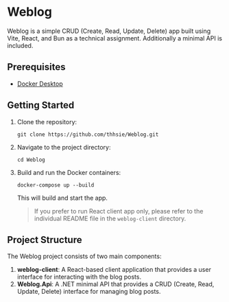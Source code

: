 # Weblog

Weblog is a simple CRUD (Create, Read, Update, Delete) app built using Vite, React, and Bun as a technical assignment. Additionally a minimal API is included.

## Prerequisites

- [Docker Desktop](https://www.docker.com/products/docker-desktop/)

## Getting Started

1. Clone the repository:

   ```
   git clone https://github.com/thhsie/Weblog.git
   ```

2. Navigate to the project directory:

   ```
   cd Weblog
   ```

3. Build and run the Docker containers:

   ```
   docker-compose up --build
   ```

   This will build and start the app.

   > If you prefer to run React client app only, please refer to the individual README file in the `weblog-client` directory.

## Project Structure

The Weblog project consists of two main components:

1. **weblog-client**: A React-based client application that provides a user interface for interacting with the blog posts.
2. **Weblog.Api**: A .NET minimal API that provides a CRUD (Create, Read, Update, Delete) interface for managing blog posts.
